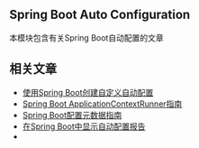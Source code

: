 ## Spring Boot Auto Configuration

本模块包含有关Spring Boot自动配置的文章

## 相关文章

+ [使用Spring Boot创建自定义自动配置](docs/使用SpringBoot创建自定义自动配置.md)
+ [Spring Boot ApplicationContextRunner指南](docs/SpringBoot-ApplicationContextRunner指南.md)
+ [Spring Boot配置元数据指南](docs/SpringBoot配置元数据指南.md)
+ [在Spring Boot中显示自动配置报告](docs/在SpringBoot中显示自动配置报告.md)
+ []()